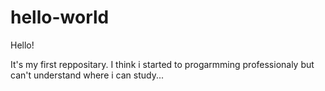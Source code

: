 # hello-world

Hello! 

It's my first reppositary.
I think i started to progarmming professionaly but can't understand where i can study... 


